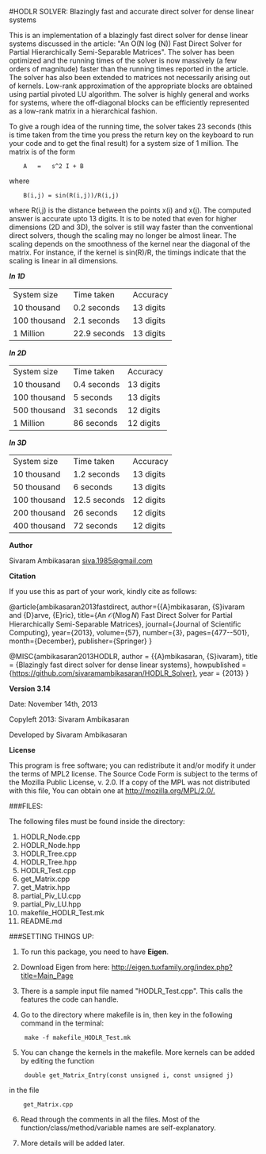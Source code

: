 #HODLR SOLVER: Blazingly fast and accurate direct solver for dense linear systems

This is an implementation of a blazingly fast direct solver for dense linear systems discussed in the article: "An O(N log (N)) Fast Direct Solver for Partial Hierarchically Semi-Separable Matrices". The solver has been optimized and the running times of the solver is now massively (a few orders of magnitude) faster than the running times reported in the article. The solver has also been extended to matrices not necessarily arising out of kernels. Low-rank approximation of the appropriate blocks are obtained using partial pivoted LU algorithm. The solver is highly general and works for systems, where the off-diagonal blocks can be efficiently represented as a low-rank matrix in a hierarchical fashion.

To give a rough idea of the running time, the solver takes 23 seconds (this is time taken from the time you press the return key on the keyboard to run your code and to get the final result) for a system size of 1 million. The matrix is of the form

		A	=	s^2 I + B

where

		B(i,j) = sin(R(i,j))/R(i,j)

where R(i,j) is the distance between the points x(i) and x(j). The computed answer is accurate upto 13 digits. It is to be noted that even for higher dimensions (2D and 3D), the solver is still way faster than the conventional direct solvers, though the scaling may no longer be almost linear. The scaling depends on the smoothness of the kernel near the diagonal of the matrix. For instance, if the kernel is sin(R)/R, the timings indicate that the scaling is linear in all dimensions.

***In 1D***
<table>
    <tr>
        <td>System size</td> <td>Time taken</td> <td>Accuracy</td>
    </tr>
    <tr>
	<td>10 thousand</td> <td>0.2 seconds</td> <td>13 digits</td>
    </tr>
    <tr>
	<td>100 thousand</td> <td>2.1 seconds</td> <td>13 digits</td>
    </tr>
    <tr>
	<td>1 Million</td> <td>22.9 seconds</td> <td>13 digits</td>
    </tr>
</table>

***In 2D***
<table>
    <tr>
        <td>System size</td> <td>Time taken</td> <td>Accuracy</td>
    </tr>
    <tr>
	<td>10 thousand</td> <td>0.4 seconds</td> <td>13 digits</td>
    </tr>
    <tr>
	<td>100 thousand</td> <td>5 seconds</td> <td>13 digits</td>
    </tr>
    <tr>
	<td>500 thousand</td> <td>31 seconds</td> <td>12 digits</td>
    </tr>
    <tr>
	<td>1 Million</td> <td>86 seconds</td> <td>12 digits</td>
    </tr>
</table>

***In 3D***
<table>
    <tr>
        <td>System size</td> <td>Time taken</td> <td>Accuracy</td>
    </tr>
    <tr>
	<td>10 thousand</td> <td>1.2 seconds</td> <td>13 digits</td>
    </tr>
    <tr>
	<td>50 thousand</td> <td>6 seconds</td> <td>13 digits</td>
    </tr>
    <tr>
	<td>100 thousand</td> <td>12.5 seconds</td> <td>12 digits</td>
    </tr>
    <tr>
	<td>200 thousand</td> <td>26 seconds</td> <td>12 digits</td>
    </tr>
    <tr>
	<td>400 thousand</td> <td>72 seconds</td> <td>12 digits</td>
    </tr>
</table>

**Author**

Sivaram Ambikasaran <siva.1985@gmail.com>

**Citation**

If you use this as part of your work, kindly cite as follows:

@article{ambikasaran2013fastdirect,
  author={{A}mbikasaran, {S}ivaram and {D}arve, {E}ric},
  title={An $\mathcal{O}(N \log N)$ Fast Direct Solver for Partial Hierarchically Semi-Separable Matrices},
  journal={Journal of Scientific Computing},
  year={2013},
  volume={57},
  number={3},
  pages={477--501},
  month={December},
  publisher={Springer}
}

@MISC{ambikasaran2013HODLR,
  author = {{A}mbikasaran, {S}ivaram},
  title = {Blazingly fast direct solver for dense linear systems},
  howpublished = {https://github.com/sivaramambikasaran/HODLR_Solver},
  year = {2013}
 }

**Version 3.14**

Date: November 14th, 2013

Copyleft 2013: Sivaram Ambikasaran

Developed by Sivaram Ambikasaran

**License**

This program is free software; you can redistribute it and/or modify it under the terms of MPL2 license. The Source Code Form is subject to the terms of the Mozilla Public License, v. 2.0. If a copy of the MPL was not distributed with this file, You can obtain one at <http://mozilla.org/MPL/2.0/.>

###FILES:

The following files must be found inside the directory:

1. HODLR_Node.cpp
2. HODLR_Node.hpp
3. HODLR_Tree.cpp
4. HODLR_Tree.hpp
5. HODLR_Test.cpp
6. get_Matrix.cpp
7. get_Matrix.hpp
8. partial_Piv_LU.cpp
9. partial_Piv_LU.hpp
10. makefile_HODLR_Test.mk
11. README.md

###SETTING THINGS UP:

1. To run this package, you need to have **Eigen**.

2. Download Eigen from here: <http://eigen.tuxfamily.org/index.php?title=Main_Page>

3. There is a sample input file named "HODLR_Test.cpp". This calls the features the code can handle.

4. Go to the directory where makefile is in, then key in the following command in the terminal:

		make -f makefile_HODLR_Test.mk

5. You can change the kernels in the makefile. More kernels can be added by editing the function

		double get_Matrix_Entry(const unsigned i, const unsigned j)

 in the file

		get_Matrix.cpp

6. Read through the comments in all the files. Most of the function/class/method/variable names are self-explanatory.

7. More details will be added later.
